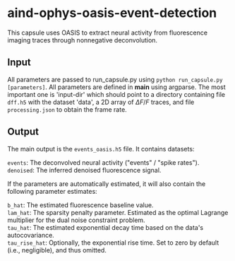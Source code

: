 # aind-ophys-oasis-event-detection

This capsule uses OASIS to extract neural activity from fluorescence imaging traces through nonnegative deconvolution.

## Input

All parameters are passed to run_capsule.py using `python run_capsule.py [parameters]`.
All parameters are defined in __main__ using argparse. The most important one is 'input-dir' 
which should point to a directory containing file `dff.h5` with the dataset 'data', a 2D array 
of $\Delta F/F$ traces, and file `processing.json` to obtain the frame rate. 

## Output

The main output is the `events_oasis.h5` file. 
It contains datasets: 

`events`:  The deconvolved neural activity ("events" / "spike rates").  
`denoised`: The inferred denoised fluorescence signal.   

If the parameters are automatically estimated, it will also contain the following parameter estimates:

`b_hat`: The estimated fluorescence baseline value.   
`lam_hat`:  The sparsity penalty parameter. Estimated as the optimal Lagrange multiplier for the dual noise constraint problem.   
`tau_hat`:  The estimated exponential decay time based on the data's autocovariance.   
`tau_rise_hat`: Optionally, the exponential rise time. Set to zero by default (i.e., negligible), and thus omitted.
